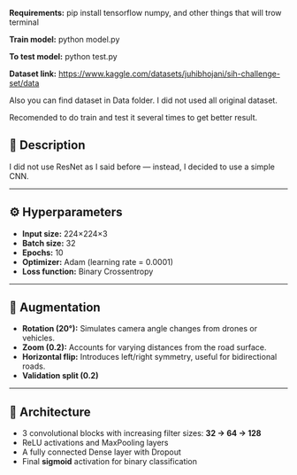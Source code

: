 **Requirements:** pip install tensorflow numpy, and other things that will trow terminal



**Train model:** python model.py



**To test model:** python test.py



**Dataset link:** https://www.kaggle.com/datasets/juhibhojani/sih-challenge-set/data



Also you can find dataset in Data folder. I did not used all original dataset.



Recomended to do train and test it several times to get better result.




## 📄 Description

I did not use ResNet as I said before — instead, I decided to use a simple CNN.

---

## ⚙️ Hyperparameters

- **Input size:** 224×224×3  
- **Batch size:** 32  
- **Epochs:** 10  
- **Optimizer:** Adam (learning rate = 0.0001)  
- **Loss function:** Binary Crossentropy  

---

## 🧪 Augmentation

- **Rotation (20°):** Simulates camera angle changes from drones or vehicles.  
- **Zoom (0.2):** Accounts for varying distances from the road surface.  
- **Horizontal flip:** Introduces left/right symmetry, useful for bidirectional roads.  
- **Validation split (0.2)**

---

## 🧠 Architecture

- 3 convolutional blocks with increasing filter sizes: **32 → 64 → 128**  
- ReLU activations and MaxPooling layers  
- A fully connected Dense layer with Dropout  
- Final **sigmoid** activation for binary classification  


